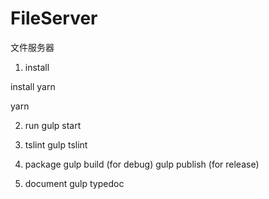 # FileServer
文件服务器

1. install
  
  install yarn

  yarn

2. run
gulp start

3. tslint
gulp tslint

4. package
gulp build (for debug)
gulp publish (for release)

5. document
gulp typedoc
